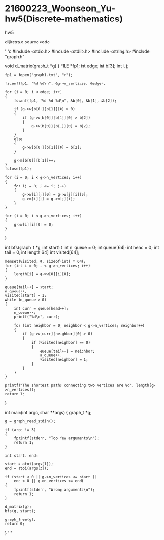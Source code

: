 # 21600223_Woonseon_Yu-hw5(Discrete-mathematics)

hw5

dijkstra.c source code

'''c
#include <stdio.h>
#include <stdlib.h>
#include <string.h>
#include "graph.h"

void d_matrix(graph_t *g)
{
    FILE *fp1;
    int edge;
    int b[3];
    int i, j;

    fp1 = fopen("graph1.txt", "r");

    fscanf(fp1, "%d %d\n", &g->n_vertices, &edge);

    for (i = 0; i < edge; i++)
    {
        fscanf(fp1, "%d %d %d\n", &b[0], &b[1], &b[2]);

        if (g->w[b[0]][b[1]][0] > 0)
        {
            if (g->w[b[0]][b[1]][0] > b[2])
            {
                g->w[b[0]][b[1]][0] = b[2];
            }
        }
        else
        {
            g->w[b[0]][b[1]][0] = b[2];
        }

        g->m[b[0]][b[1]]++;
    }
    fclose(fp1);

    for (i = 0; i < g->n_vertices; i++)
    {
        for (j = 0; j <= i; j++)
        {
            g->w[i][j][0] = g->w[j][i][0];
            g->m[i][j] = g->m[j][i];
        }
    }

    for (i = 0; i < g->n_vertices; i++)
    {
        g->w[i][i][0] = 0;
    }
}

int bfs(graph_t *g, int start)
{
    int n_queue = 0;
    int queue[64];
    int head = 0;
    int tail = 0;
    int length[64] int visited[64];

    memset(visited, 0, sizeof(int) * 64);
    for (int i = 0; i < g->n_vertices; i++)
    {
        length[i] = g->w[0][i][0];
    }

    queue[tail++] = start;
    n_queue++;
    visited[start] = 1;
    while (n_queue > 0)
    {
        int curr = queue[head++];
        n_queue--;
        printf("%d\n", curr);

        for (int neighbor = 0; neighbor < g->n_vertices; neighbor++)
        {
            if (g->w[curr][neighbor][0] > 0)
            {
                if (visited[neighbor] == 0)
                {
                    queue[tail++] = neighbor;
                    n_queue++;
                    visited[neighbor] = 1;
                }
            }
        }
    }

    printf("The shortest paths connecting two vertices are %d", length[g->n_vertices]);
    return 1;
}

int main(int argc, char **args)
{
    graph_t *g;

    g = graph_read_stdin();

    if (argc != 3)
    {
        fprintf(stderr, "Too few arguments\n");
        return 1;
    }

    int start, end;

    start = atoi(args[1]);
    end = atoi(args[2]);

    if (start < 0 || g->n_vertices <= start ||
        end < 0 || g->n_vertices <= end)
    {
        fprintf(stderr, "Wrong arguments\n");
        return 1;
    }

    d_matrix(g);
    bfs(g, start);

    graph_free(g);
    return 0;
}
'''
